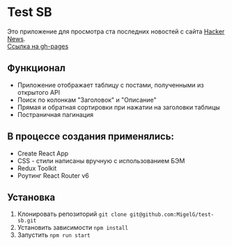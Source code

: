 # Test SB
Это приложение для просмотра ста последних новостей с сайта [Hacker News](https://news.ycombinator.com/news).  
[Ссылка на gh-pages](https://migelg.github.io/hacker-news)
## Функционал
* Приложение отображает таблицу с постами, полученными из открытого API
* Поиск по колонкам "Заголовок" и "Описание"
* Прямая и обратная сортировки при нажатии на заголовки таблицы
* Постраничная пагинация
## В процессе создания применялись:
* Create React App
* CSS - стили написаны вручную с использованием БЭМ
* Redux Toolkit
* Роутинг React Router v6
## Установка
1. Клонировать репозиторий `git clone git@github.com:MigelG/test-sb.git`
2. Установить зависимости `npm install`
3. Запустить `npm run start`